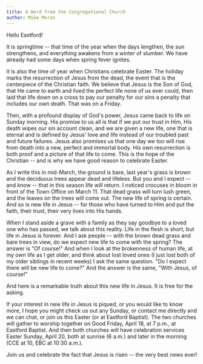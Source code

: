 ```yaml
---
title: A Word from the Congregational Church
author: Mike Moran
---
```


Hello Eastford!

It is springtime -- that time of the year when the days lengthen, the
sun strengthens, and everything awakens from a winter of slumber. We
have already had some days when spring fever ignites.

It is also the time of year when Christians celebrate Easter. The
holiday marks the resurrection of Jesus from the dead, the event that is
the centerpiece of the Christian faith. We believe that Jesus is the Son
of God, that He came to earth and lived the perfect life none of us ever
could, then laid that life down on a cross to pay our penalty for our
sins a penalty that includes our own death. That was on a Friday.

Then, with a profound display of God's power, Jesus came back to life on
Sunday morning. His promise to us all is that if we put our trust in
Him, His death wipes our sin account clean, and we are given a new life,
one that is eternal and is defined by Jesus' love and life instead of
our troubled past and future failures. Jesus also promises us that one
day we too will rise from death into a new, perfect and immortal body.
His own resurrection is both proof and a picture of that life to come.
This is the hope of the Christian -- and is why we have good reason to
celebrate Easter.

As I write this in mid-March, the ground is bare, last year's grass is
brown and the deciduous trees appear dead and lifeless. But you and I
expect -- and know -- that in this season life will return. I noticed
crocuses in bloom in front of the Town Office on March 11. That dead
grass will turn lush green, and the leaves on the trees will come out.
The new life of spring is certain. And so is new life in Jesus -- for
those who have turned to Him and put the faith, their trust, their very
lives into His hands.

When I stand aside a grave with a family as they say goodbye to a loved
one who has passed, we talk about this reality. Life in the flesh is
short, but life in Jesus is forever. And I ask people -- with the brown
dead grass and bare trees in view, do we expect new life to come with
the spring? The answer is "Of course!" And when I look at the brokenness
of human life, at my own life as I get older, and think about lost loved
ones (I just lost both of my older siblings in recent weeks) I ask the
same question. "Do I expect there will be new life to come?" And the
answer is the same, "With Jesus, of course!"

And here is a remarkable truth about this new life in Jesus. It is free
for the asking.

If your interest in new life in Jesus is piqued, or you would like to
know more, I hope you might check us out any Sunday, or contact me
directly and we can chat, or join us this Easter (or at Eastford
Baptist). The two churches will gather to worship together on Good
Friday, April 18, at 7 p.m., at Eastford Baptist. And then both churches
will have celebration services Easter Sunday, April 20, both at sunrise
(6 a.m.) and later in the morning (CCE at 10, EBC at 10:30 a.m.).

Join us and celebrate the fact that Jesus is risen -- the very best news
ever!
